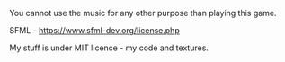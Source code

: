 
You cannot use the music for any other purpose than playing this game.

SFML - https://www.sfml-dev.org/license.php

My stuff is under MIT licence - my code and textures.